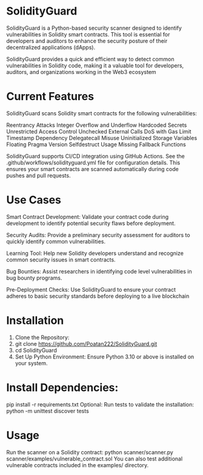 # SolidityGuard
SolidityGuard is a Python-based security scanner designed to identify vulnerabilities in Solidity smart contracts. This tool is essential for developers and auditors to enhance the security posture of their decentralized applications (dApps).

SolidityGuard provides a quick and efficient way to detect common vulnerabilities in Solidity code, making it a valuable tool for developers, auditors, and organizations working in the Web3 ecosystem

# Current Features
SolidityGuard scans Solidity smart contracts for the following vulnerabilities:

Reentrancy Attacks
Integer Overflow and Underflow
Hardcoded Secrets
Unrestricted Access Control
Unchecked External Calls
DoS with Gas Limit
Timestamp Dependency
Delegatecall Misuse
Uninitialized Storage Variables
Floating Pragma Version
Selfdestruct Usage
Missing Fallback Functions

SolidityGuard supports CI/CD integration using GitHub Actions. See the .github/workflows/solidityguard.yml file for configuration details. This ensures your smart contracts are scanned automatically during code pushes and pull requests.

# Use Cases
Smart Contract Development:
Validate your contract code during development to identify potential security flaws before deployment.

Security Audits:
Provide a preliminary security assessment for auditors to quickly identify common vulnerabilities.

Learning Tool:
Help new Solidity developers understand and recognize common security issues in smart contracts.

Bug Bounties:
Assist researchers in identifying code level vulnerabilities in bug bounty programs.

Pre-Deployment Checks:
Use SolidityGuard to ensure your contract adheres to basic security standards before deploying to a live blockchain


# Installation
1. Clone the Repository:
2. git clone https://github.com/Poatan222/SolidityGuard.git
3. cd SolidityGuard
4. Set Up Python Environment: Ensure Python 3.10 or above is installed on your system.
   
# Install Dependencies:
pip install -r requirements.txt
Optional: Run tests to validate the installation:
python -m unittest discover tests
# Usage
Run the scanner on a Solidity contract:
python scanner/scanner.py scanner/examples/vulnerable_contract.sol
You can also test additional vulnerable contracts included in the examples/ directory.


